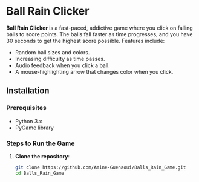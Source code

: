 # Ball Rain Clicker

**Ball Rain Clicker** is a fast-paced, addictive game where you click on falling balls to score points. The balls fall faster as time progresses, and you have 30 seconds to get the highest score possible. Features include:

- Random ball sizes and colors.
- Increasing difficulty as time passes.
- Audio feedback when you click a ball.
- A mouse-highlighting arrow that changes color when you click.

## Installation

### Prerequisites
- Python 3.x
- PyGame library

### Steps to Run the Game
1. **Clone the repository**:
   ```bash
   git clone https://github.com/Amine-Guenaoui/Balls_Rain_Game.git
   cd Balls_Rain_Game
